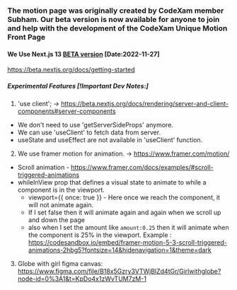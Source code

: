 ### The motion page was originally created by CodeXam member Subham. Our beta version is now available for anyone to join and help with the development of the CodeXam Unique Motion Front Page

####  We Use Next.js 13 [BETA version](https://nextjs.org/blog/next-13) [Date:2022-11-27]
https://beta.nextjs.org/docs/getting-started

##### Experimental Features [!Important Dev Notes:]
1. 'use client'; ->  https://beta.nextjs.org/docs/rendering/server-and-client-components#server-components
- We don't need to use 'getServerSideProps' anymore. 
- We can use 'useClient' to fetch data from server.
- useState and useEffect are not available in 'useClient' function.
2. We use framer motion for animation. -> https://www.framer.com/motion/
- Scroll animation - https://www.framer.com/docs/examples/#scroll-triggered-animations
- whileInView prop that defines a visual state to animate to while a component is in the viewport.
  - viewport={{ once: true }} - Here once we reach the component, it will not animate again. 
  - If I set false then it will animate again and again when we scroll up and down the page 
  - also when I set the amount like ``amount:0.25`` then it will animate when the component is 25% in the viewport.
  Example : https://codesandbox.io/embed/framer-motion-5-3-scroll-triggered-animations-2hbg5?fontsize=14&hidenavigation=1&theme=dark
3. Globe with girl figma canvas: https://www.figma.com/file/B18x5Gzry3VTWjBlZd4tGr/Girlwithglobe?node-id=0%3A1&t=KpDo4x1zWvTUM7zM-1

